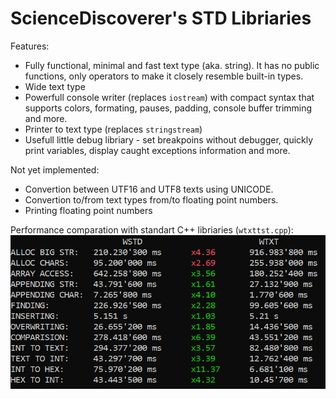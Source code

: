 # ScienceDiscoverer's STD Libriaries

Features:
* Fully functional, minimal and fast text type (aka. string). It has no public functions, only operators to make it closely resemble built-in types.
* Wide text type
* Powerfull console writer (replaces `iostream`) with compact syntax that supports colors, formating, pauses, padding, console buffer trimming and more.
* Printer to text type (replaces `stringstream`)
* Usefull little debug libriary - set breakpoins without debugger, quickly print variables, display caught exceptions information and more.

Not yet implemented:
* Convertion between UTF16 and UTF8 texts using UNICODE.
* Convertion to/from text types from/to floating point numbers.
* Printing floating point numbers

Performance comparation with standart C++ libriaries (`wtxttst.cpp`):
<img src="readme/showdown.png">
